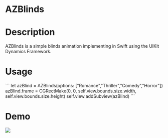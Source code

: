 # AZBlinds

<h1>Description</h1>

AZBlinds is a simple blinds animation implementing in Swift using the UIKit Dynamics Framework.

<h1>Usage</h1>
```
let azBlind = AZBlinds(options: ["Romance","Thriller","Comedy","Horror"])
        azBlind.frame = CGRectMake(0, 0, self.view.bounds.size.width, self.view.bounds.size.height)
        self.view.addSubview(azBlind)
```


<h1>Demo</h1>

<img src="https://dl.dropboxusercontent.com/u/20116434/AZBlinds.gif">
